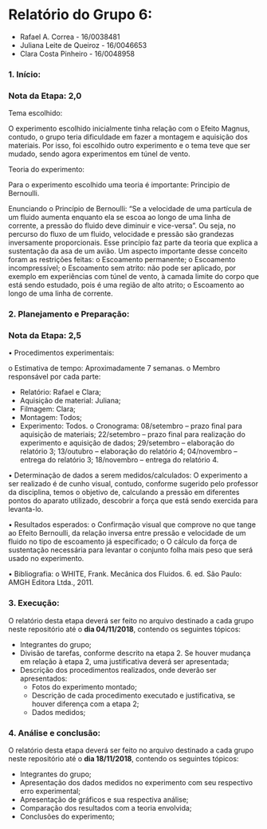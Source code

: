 # Relatório do Grupo 6: #

  - Rafael A. Correa - 16/0038481
  - Juliana Leite de Queiroz - 16/0046653
  - Clara Costa Pinheiro - 16/0048958

### 1.	Início: ###

### Nota da Etapa: 2,0 ###
     
Tema escolhido:

O experimento escolhido inicialmente tinha relação com o Efeito Magnus, contudo, o grupo teria dificuldade em fazer
a montagem e aquisição dos materiais. Por isso, foi escolhido outro experimento
e o tema teve que ser mudado, sendo agora experimentos em túnel de vento.
      

Teoria do experimento:

Para o experimento escolhido uma teoria é importante: Principio de Bernoulli.

Enunciando o Princípio de Bernoulli: “Se a velocidade de uma partícula de um fluido aumenta enquanto ela se escoa ao longo de uma linha de corrente, a pressão do fluido deve diminuir e vice-versa”. Ou seja, no percurso do fluxo de um fluido,
velocidade e pressão são grandezas inversamente proporcionais. Esse princípio
faz parte da teoria que explica a sustentação da asa de um avião.
      Um aspecto importante desse conceito foram as restrições feitas:
o   Escoamento permanente;
o   Escoamento incompressível;
o   Escoamento sem atrito: não pode ser aplicado, por exemplo em experiências
com túnel de vento, à camada limite do corpo que está sendo estudado, pois é
uma região de alto atrito;
o   Escoamento ao longo de uma linha de corrente.

      
### 2.	Planejamento e Preparação: ###

### Nota da Etapa: 2,5 ###


•	Procedimentos experimentais:

o	Estimativa de tempo: Aproximadamente 7 semanas.
o	Membro responsável por cada parte:
- Relatório: Rafael e Clara;
- Aquisição de material: Juliana;
- Filmagem: Clara;
- Montagem: Todos;
- Experimento: Todos.
o	Cronograma:
08/setembro – prazo final para aquisição de materiais;
22/setembro – prazo final para realização do experimento e aquisição de dados;
29/setembro – elaboração do relatório 3;
13/outubro – elaboração do relatório 4;
04/novembro – entrega do relatório 3;
18/novembro – entrega do relatório 4.


•	Determinação de dados a serem medidos/calculados:
	O experimento a ser realizado é de cunho visual, contudo, conforme sugerido pelo professor da disciplina, temos o objetivo de, calculando a pressão em diferentes pontos do aparato utilizado, descobrir a força que está sendo exercida para levanta-lo.

•	Resultados esperados:
o	Confirmação visual que comprove no que tange ao Efeito Bernoulli, da relação inversa entre pressão e velocidade de um fluido no tipo de escoamento já especificado;
o	O cálculo da força de sustentação necessária para levantar o conjunto folha mais peso que será usado no experimento.


•	Bibliografia:
o	WHITE, Frank. Mecânica dos Fluidos. 6. ed. São Paulo: AMGH Editora Ltda., 2011.


### 3.	Execução: ###

O relatório desta etapa deverá ser feito no arquivo destinado a cada grupo neste repositório até o **dia 04/11/2018**, contendo os seguintes tópicos:

- Integrantes do grupo;
- Divisão de tarefas, conforme descrito na etapa 2. Se houver mudança em relação à etapa 2, uma justificativa deverá ser apresentada;
- Descrição dos procedimentos realizados, onde deverão ser apresentados:
  - Fotos do experimento montado;
  - Descrição de cada procedimento executado e justificativa, se houver diferença com a etapa 2;
  - Dados medidos;


### 4.	Análise e conclusão: ###


O relatório desta etapa deverá ser feito no arquivo destinado a cada grupo neste repositório até o **dia 18/11/2018**, contendo os seguintes tópicos:

-	Integrantes do grupo;
-	Apresentação dos dados medidos no experimento com seu respectivo erro experimental;
-	Apresentação de gráficos e sua respectiva análise;
-	Comparação dos resultados com a teoria envolvida;
-	Conclusões do experimento;

